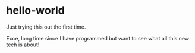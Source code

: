 # hello-world
Just trying this out the first time.

Exce, long time since I have programmed but want to see what all this new tech is about!
